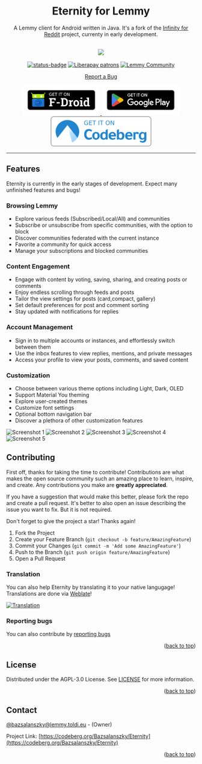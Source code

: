 <h1 align="center">
  Eternity for Lemmy
</h1>

<div align="center">

A Lemmy client for Android written in Java. It's a fork of the [Infinity for Reddit](https://github.com/Docile-Alligator/Infinity-For-Reddit) project, currenty in early development.

</div>

<br>
<div align="center">
<img src="https://codeberg.org/Bazsalanszky/Eternity/raw/branch/master/fastlane/metadata/android/en-US/images/icon.png" width=256>

[![status-badge](https://ci.codeberg.org/api/badges/12474/status.svg)](https://ci.codeberg.org/repos/12474)
[![Liberapay patrons](https://img.shields.io/liberapay/patrons/bazsalanszky)](https://liberapay.com/Bazsalanszky)
[![Lemmy Community](https://img.shields.io/lemmy/eternityapp@lemdro.id?style=flat-square&logo=lemmy&label=lemmy)](https://lemdro.id/c/eternityapp)

<a href="https://codeberg.org/Bazsalanszky/Eternity/issues">Report a Bug</a>

</div>

<div align="center">
<a href="https://f-droid.org/packages/eu.toldi.infinityforlemmy/">
    <img src="./.assets/fdroid-badge.png" height="80">
</a>
<a href="https://play.google.com/store/apps/details?id=eu.toldi.infinityforlemmy">
    <img src="./.assets/google-play-badge.png" height="80">
</a>

<a href="https://codeberg.org/Bazsalanszky/Eternity/releases/">
    <img src="./.assets/codeberg.png" height="80">
</a>



</div>

---

## Features

Eternity is currently in the early stages of development. Expect many unfinished features and bugs!

### Browsing Lemmy

 - Explore various feeds (Subscribed/Local/All) and communities
 - Subscribe or unsubscribe from specific communities, with the option to block
 - Discover communities federated with the current instance
 - Favorite a community for quick access
 - Manage your subscriptions and blocked communities

### Content Engagement

- Engage with content by voting, saving, sharing, and creating posts or comments
- Enjoy endless scrolling through feeds and posts
- Tailor the view settings for posts (card,compact, gallery)
- Set default preferences for post and comment sorting
- Stay updated with notifications for replies

### Account Management

- Sign in to multiple accounts or instances, and effortlessly switch between them
- Use the inbox features to view replies, mentions, and private messages
- Access your profile to view your posts, comments, and saved content

### Customization

- Choose between various theme options including Light, Dark, OLED
- Support Material You theming
- Explore user-created themes
- Customize font settings
- Optional bottom navigation bar
- Discover a plethora of other customization features

<img 
  src="https://codeberg.org/Bazsalanszky/Eternity/raw/branch/master/fastlane/metadata/android/en-US/images/phoneScreenshots/1.png" 
  alt="Screenshot 1"
  height="200" >
<img 
  src="https://codeberg.org/Bazsalanszky/Eternity/raw/branch/master/fastlane/metadata/android/en-US/images/phoneScreenshots/2.png" 
  alt="Screenshot 2"
  height="200" >
<img 
  src="https://codeberg.org/Bazsalanszky/Eternity/raw/branch/master/fastlane/metadata/android/en-US/images/phoneScreenshots/3.png" 
  alt="Screenshot 3"
  height="200" >
<img 
  src="https://codeberg.org/Bazsalanszky/Eternity/raw/branch/master/fastlane/metadata/android/en-US/images/phoneScreenshots/4.png" 
  alt="Screenshot 4"
  height="200" >
<img 
  src="https://codeberg.org/Bazsalanszky/Eternity/raw/branch/master/fastlane/metadata/android/en-US/images/phoneScreenshots/5.png" 
  alt="Screenshot 5"
  height="200" >


## Contributing

First off, thanks for taking the time to contribute! Contributions are what makes the open source community such an amazing place to learn, inspire, and create. Any contributions you make are **greatly appreciated**.

If you have a suggestion that would make this better, please fork the repo and create a pull request.
It's better to also open an issue describing the issue you want to fix. But it is not required.

Don't forget to give the project a star! Thanks again!

1. Fork the Project
2. Create your Feature Branch (`git checkout -b feature/AmazingFeature`)
3. Commit your Changes (`git commit -m 'Add some AmazingFeature'`)
4. Push to the Branch (`git push origin feature/AmazingFeature`)
5. Open a Pull Request

### Translation

You can also help Eternity by translating it to your native langugage! Translations are done via [Weblate](https://translate.codeberg.org/projects/infinity-for-lemmy/app/)!

[![Translation](https://translate.codeberg.org/widgets/infinity-for-lemmy/-/app/multi-auto.svg)](https://translate.codeberg.org/engage/Eternity/)

### Reporting bugs

You can also contribute by [reporting bugs](https://codeberg.org/Bazsalanszky/Eternity/issues)

<p align="right">(<a href="#top">back to top</a>)</p>

## License

Distributed under the AGPL-3.0 License. See <a href="https://codeberg.org/Bazsalanszky/Eternity/src/branch/master/LICENSE">LICENSE</a> for more information.

<p align="right">(<a href="#top">back to top</a>)</p>

## Contact

[@bazsalanszky@lemmy.toldi.eu](https://lemmy.toldi.eu/u/bazsalanszky) - (Owner)

Project Link: [https://codeberg.org/Bazsalanszky/Eternity](https://codeberg.org/Bazsalanszky/Eternity)

<p align="right">(<a href="#top">back to top</a>)</p>
